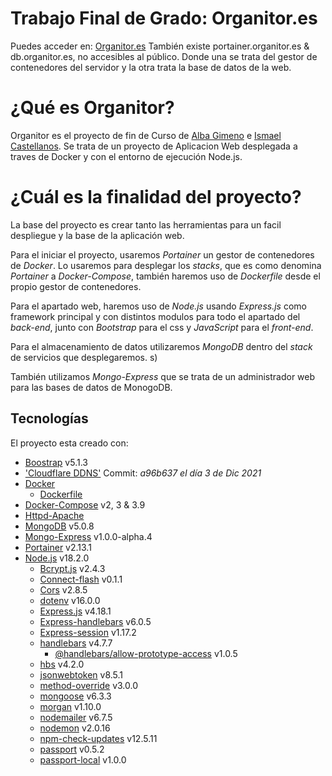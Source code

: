 # Trabajo Final de Grado: Organitor.es
Puedes acceder en: [Organitor.es](https://organitor.es)
También existe portainer.organitor.es & db.organitor.es, no accesibles al público. Donde una se trata del gestor de contenedores del servidor y la otra trata la base de datos de la web.
# ¿Qué es Organitor?
Organitor es el proyecto de fin de Curso de [Alba Gimeno](https://github.com/albagimeno) e [Ismael Castellanos](https://github.com/ismaelct). Se trata de un proyecto de Aplicacion Web desplegada a traves de Docker y con el entorno de ejecución Node.js.

# ¿Cuál es la finalidad del proyecto?
La base del proyecto es crear tanto las herramientas para un facil despliegue y la base de la aplicación web.

Para el iniciar el proyecto, usaremos _Portainer_ un gestor de contenedores de _Docker_. Lo usaremos para desplegar los _stacks_, que es como denomina _Portainer_ a _Docker-Compose_, también haremos uso de _Dockerfile_ desde el propio gestor de contenedores.

Para el apartado web, haremos uso de _Node.js_ usando _Express.js_ como framework principal y con distintos modulos para todo el apartado del _back-end_, junto con _Bootstrap_ para el css y _JavaScript_ para el _front-end_.

Para el almacenamiento de datos utilizaremos _MongoDB_ dentro del _stack_ de servicios que desplegaremos.
s)

También utilizamos _Mongo-Express_ que se trata de un administrador web para las bases de datos de MonogoDB.
	
## Tecnologías
El proyecto esta creado con:
* [Boostrap](https://getbootstrap.com/docs/5.1/getting-started/introduction/) v5.1.3
* ['Cloudflare DDNS'](https://github.com/oznu/docker-cloudflare-ddns) Commit: _a96b637 el día 3 de Dic 2021_
* [Docker](https://docs.docker.com/) 
    * [Dockerfile](https://docs.docker.com/engine/reference/builder/)
* [Docker-Compose](https://docs.docker.com/compose/) v2, 3 & 3.9
* [Httpd-Apache](https://httpd.apache.org/docs/2.4/)
*  [MongoDB](https://www.mongodb.com/docs/) v5.0.8
* [Mongo-Express](https://github.com/mongo-express/mongo-express) v1.0.0-alpha.4
* [Portainer](https://docs.portainer.io/) v2.13.1
* [Node.js](https://nodejs.org/es/docs/) v18.2.0
    * [Bcrypt.js](https://www.npmjs.com/package/bcryptjs) v2.4.3
    * [Connect-flash](https://www.npmjs.com/package/connect-flash) v0.1.1
    * [Cors](https://www.npmjs.com/package/cors) v2.8.5
    * [dotenv](https://www.npmjs.com/package/dotenv) v16.0.0
    * [Express.js](https://www.npmjs.com/package/express) v4.18.1
    * [Express-handlebars](https://www.npmjs.com/package/express-handlebars) v6.0.5
    * [Express-session](https://www.npmjs.com/package/express-session) v1.17.2
    * [handlebars](https://www.npmjs.com/package/handlebars) v4.7.7
        * [@handlebars/allow-prototype-access](https://www.npmjs.com/package/@handlebars/allow-prototype-access) v1.0.5
    * [hbs](https://www.npmjs.com/package/hbs) v4.2.0
    * [jsonwebtoken](https://www.npmjs.com/package/jsonwebtoken) v8.5.1
    * [method-override](https://www.npmjs.com/package/method-override) v3.0.0
    * [mongoose](https://www.npmjs.com/package/mongoose) v6.3.3
    * [morgan](https://www.npmjs.com/package/morgan) v1.10.0
    * [nodemailer](https://www.npmjs.com/package/nodemailer) v6.7.5
    * [nodemon](https://www.npmjs.com/package/nodemon) v2.0.16
    * [npm-check-updates](https://www.npmjs.com/package/npm-check-updates) v12.5.11
    * [passport](https://www.npmjs.com/package/passport) v0.5.2
    * [passport-local](https://www.npmjs.com/package/passport-local) v1.0.0

  
 
